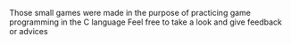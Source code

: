 Those small games were made in the purpose of practicing game programming in the C language
Feel free to take a look and give feedback or advices
